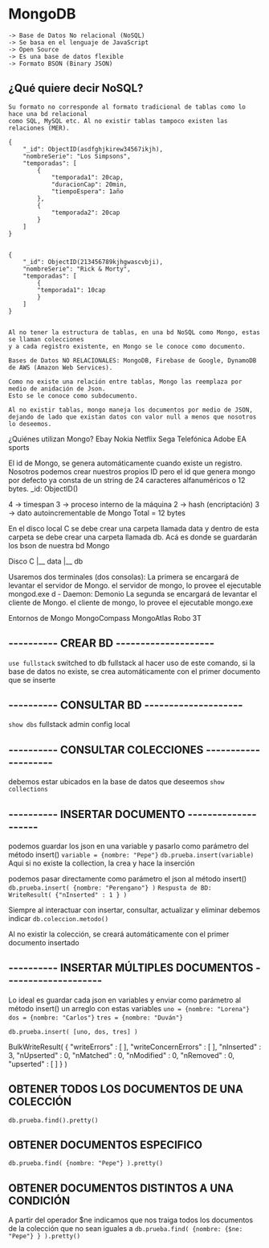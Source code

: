 # MongoDB
	-> Base de Datos No relacional (NoSQL)
	-> Se basa en el lenguaje de JavaScript
	-> Open Source
	-> Es una base de datos flexible
	-> Formato BSON (Binary JSON)

## ¿Qué quiere decir NoSQL?
	Su formato no corresponde al formato tradicional de tablas como lo hace una bd relacional
	como SQL, MySQL etc. Al no existir tablas tampoco existen las relaciones (MER).

	{
		"_id": ObjectID(asdfghjkirew34567ikjh),
		"nombreSerie": "Los Simpsons",
		"temporadas": [
			{
				"temporada1": 20cap,
				"duracionCap": 20min,
				"tiempoEspera": 1año
			},
			{
				"temporada2": 20cap
			}
		]
	}


	{
		"_id": ObjectID(213456789kjhgwascvbji),
		"nombreSerie": "Rick & Morty",
		"temporadas": [
			{
			"temporada1": 10cap
			}
		]
	}


	Al no tener la estructura de tablas, en una bd NoSQL como Mongo, estas se llaman colecciones
	y a cada registro existente, en Mongo se le conoce como documento.
    
    Bases de Datos NO RELACIONALES: MongoDB, Firebase de Google, DynamoDB de AWS (Amazon Web Services).

	Como no existe una relación entre tablas, Mongo las reemplaza por medio de anidación de Json.
	Esto se le conoce como subdocumento.

	Al no existir tablas, mongo maneja los documentos por medio de JSON, dejando de lado que existan datos con valor null a menos que nosotros lo deseemos.

¿Quiénes utilizan Mongo?
	Ebay
	Nokia
	Netflix
	Sega
	Telefónica
	Adobe
	EA sports

El id de Mongo, se genera automáticamente cuando existe un registro. Nosotros podemos crear nuestros
propios ID pero el id que genera mongo por defecto ya consta de un string de 24 caracteres
alfanuméricos o 12 bytes.  _id: ObjectID()

4 -> timespan
3 -> proceso interno de la máquina
2 -> hash (encriptación)
3 -> dato autoincrementable de Mongo
Total = 12 bytes

En el disco local C se debe crear una carpeta llamada data y dentro de esta carpeta se debe crear una
carpeta llamada db. Acá es donde se guardarán los bson de nuestra bd Mongo

Disco C
	|__ data
		|__ db


Usaremos dos terminales (dos consolas):
	La primera se encargará de levantar el servidor de Mongo.
		el servidor de mongo, lo provee el ejecutable mongod.exe
		d - Daemon: Demonio
	La segunda se encargará de levantar el cliente de Mongo.
		el cliente de mongo, lo provee el ejecutable mongo.exe

Entornos de Mongo
	MongoCompass
	MongoAtlas
	Robo 3T


## ---------- CREAR BD --------------------
``` use fullstack ```
switched to db fullstack
al hacer uso de este comando, si la base de datos no existe, se crea automáticamente con el primer
documento que se inserte

## ---------- CONSULTAR BD --------------------
``` show dbs ```
fullstack
admin
config
local

## ---------- CONSULTAR COLECCIONES --------------------
debemos estar ubicados en la base de datos que deseemos
``` show collections ```

## ---------- INSERTAR DOCUMENTO --------------------
podemos guardar los json en una variable y pasarlo como parámetro del método insert()
``` variable = {nombre: "Pepe"} ```
``` db.prueba.insert(variable) ```
Aqui si no existe la collection, la crea y hace la inserción

podemos pasar directamente como parámetro el json al método insert()
``` db.prueba.insert( {nombre: "Perengano"} ) ```
``` Respusta de BD:  WriteResult( {"nInserted" : 1 } ) ```

Siempre al interactuar con insertar, consultar, actualizar y eliminar
debemos indicar 
``` db.coleccion.metodo() ```

Al no existir la colección, se creará automáticamente con el primer documento insertado

## ---------- INSERTAR MÚLTIPLES DOCUMENTOS --------------------

Lo ideal es guardar cada json en variables y enviar como parámetro al método insert() un arreglo con estas variables
``` uno = {nombre: "Lorena"} ```
``` dos = {nombre: "Carlos"} ```
``` tres = {nombre: "Duván"} ```

``` db.prueba.insert( [uno, dos, tres] ) ```

BulkWriteResult( {
	"writeErrors" : [ ],
	"writeConcernErrors" : [ ],
	"nInserted" : 3,
	"nUpserted" : 0,
	"nMatched" : 0,
	"nModified" : 0, 
	"nRemoved" : 0, 
	"upserted" : [ ] 
} )

## OBTENER TODOS LOS DOCUMENTOS DE UNA COLECCIÓN 
``` db.prueba.find().pretty() ```

## OBTENER DOCUMENTOS ESPECIFICO 
``` db.prueba.find( {nombre: "Pepe"} ).pretty() ```

## OBTENER DOCUMENTOS DISTINTOS A UNA CONDICIÓN 
A partir del operador $ne indicamos que nos traiga todos los documentos de la colección que no sean iguales a
``` db.prueba.find( {nombre: {$ne: "Pepe"} } ).pretty() ```